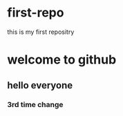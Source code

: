 # first-repo
this is my first repositry
<h1>welcome to github</h1>
<h2>hello everyone</h2>
<h3>3rd time change</h3>
